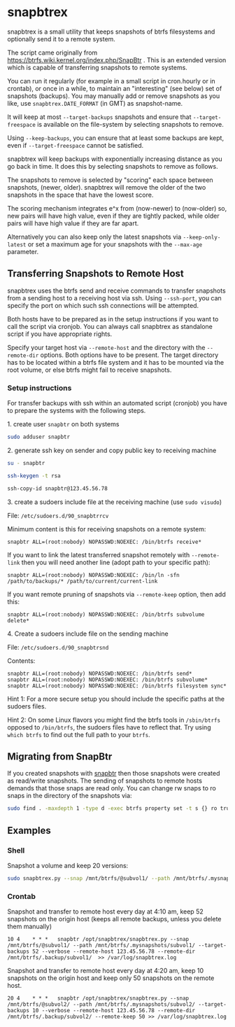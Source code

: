 # snapbtrex

snapbtrex is a small utility that keeps snapshots of btrfs filesystems and optionally send it to a remote system.

The script came originally from <https://btrfs.wiki.kernel.org/index.php/SnapBtr> . This is an extended version which is
capable of transferring snapshots to remote systems.

You can run it regularly (for example in a small script in cron.hourly or in crontab), or once in a while, to maintain
an "interesting" (see below) set of snapshots (backups). You may manually add or remove snapshots as you like,
use `snapbtrex.DATE_FORMAT` (in GMT) as snapshot-name.

It will keep at most `--target-backups` snapshots and ensure that
`--target-freespace` is available on the file-system by selecting snapshots to remove.

Using `--keep-backups`, you can ensure that at least some backups are kept, even if `--target-freespace` cannot be
satisfied.

snapbtrex will keep backups with exponentially increasing distance as you go back in time. It does this by selecting
snapshots to remove as follows.

The snapshots to remove is selected by "scoring" each space between snapshots, (newer, older). snapbtrex will remove the
older of the two snapshots in the space that have the lowest score.

The scoring mechanism integrates e^x from (now-newer) to (now-older)
so, new pairs will have high value, even if they are tightly packed, while older pairs will have high value if they are
far apart.

Alternatively you can also keep only the latest snapshots via `--keep-only-latest`
or set a maximum age for your snapshots with the `--max-age` parameter.

## Transferring Snapshots to Remote Host

snapbtrex uses the btrfs send and receive commands to transfer snapshots from a sending host to a receiving host via
ssh. Using `--ssh-port`, you can specify the port on which such ssh connections will be attempted.

Both hosts have to be prepared as in the setup instructions if you want to call the script via cronjob. You can always
call snapbtrex as standalone script if you have appropriate rights.

Specify your target host via  `--remote-host` and the directory with the `--remote-dir` options. Both options have to be
present. The target directory has to be located within a btrfs file system and it has to be mounted via the root volume,
or else btrfs might fail to receive snapshots.

### Setup instructions

For transfer backups with ssh within an automated script (cronjob) you have to prepare the systems with the following
steps.

1\. create user `snapbtr` on both systems

```sh
sudo adduser snapbtr
```

2\. generate ssh key on sender and copy public key to receiving machine

```sh
su - snapbtr

ssh-keygen -t rsa

ssh-copy-id snapbtr@123.45.56.78
```

3\. create a sudoers include file at the receiving machine (use `sudo visudo`)

File: `/etc/sudoers.d/90_snapbtrrcv`

Minimum content is this for receiving snapshots on a remote system:

    snapbtr ALL=(root:nobody) NOPASSWD:NOEXEC: /bin/btrfs receive*

If you want to link the latest transferred snapshot remotely with `--remote-link`
then you will need another line (adopt path to your specific path):

    snapbtr ALL=(root:nobody) NOPASSWD:NOEXEC: /bin/ln -sfn /path/to/backups/* /path/to/current/current-link

If you want remote pruning of snapshots via `--remote-keep` option, then add this:

    snapbtr ALL=(root:nobody) NOPASSWD:NOEXEC: /bin/btrfs subvolume delete*

4\. Create a sudoers include file on the sending machine

File: `/etc/sudoers.d/90_snapbtrsnd`

Contents:

    snapbtr ALL=(root:nobody) NOPASSWD:NOEXEC: /bin/btrfs send*
    snapbtr ALL=(root:nobody) NOPASSWD:NOEXEC: /bin/btrfs subvolume*
    snapbtr ALL=(root:nobody) NOPASSWD:NOEXEC: /bin/btrfs filesystem sync*

Hint 1: For a more secure setup you should include the specific paths at the sudoers files.

Hint 2: On some Linux flavors you might find the btrfs tools in `/sbin/btrfs`
opposed to `/bin/btrfs`, the sudoers files have to reflect that. Try using
`which btrfs` to find out the full path to your `btrfs`.

## Migrating from SnapBtr

If you created snapshots with [snapbtr](https://btrfs.wiki.kernel.org/index.php/SnapBtr)
then those snapshots were created as read/write snapshots. The sending of snapshots to remote hosts demands that those
snaps are read only. You can change rw snaps to ro snaps in the directory of the snapshots via:

```sh
sudo find . -maxdepth 1 -type d -exec btrfs property set -t s {} ro true \;
```

## Examples

### Shell

Snapshot a volume and keep 20 versions:

```sh
sudo snapbtrex.py --snap /mnt/btrfs/@subvol1/ --path /mnt/btrfs/.mysnapshots/subvol1/ --target-backups 20
```

### Crontab

Snapshot and transfer to remote host every day at 4:10 am, keep 52 snapshots on the origin host (keeps all remote
backups, unless you delete them manually)

    10 4    * * *   snapbtr /opt/snapbtrex/snapbtrex.py --snap /mnt/btrfs/@subvol1/ --path /mnt/btrfs/.mysnapshots/subvol1/ --target-backups 52 --verbose --remote-host 123.45.56.78 --remote-dir /mnt/btrfs/.backup/subvol1/  >> /var/log/snapbtrex.log

Snapshot and transfer to remote host every day at 4:20 am, keep 10 snapshots on the origin host and keep only 50
snapshots on the remote host.

    20 4    * * *   snapbtr /opt/snapbtrex/snapbtrex.py --snap /mnt/btrfs/@subvol2/ --path /mnt/btrfs/.mysnapshots/subvol2/ --target-backups 10 --verbose --remote-host 123.45.56.78 --remote-dir /mnt/btrfs/.backup/subvol2/ --remote-keep 50 >> /var/log/snapbtrex.log

